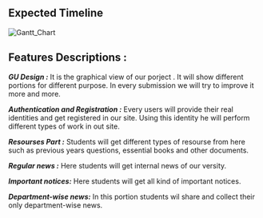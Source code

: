 Expected Timeline
------------------


![Gantt_Chart](https://user-images.githubusercontent.com/52797621/117619120-ae250200-b190-11eb-8b8e-6c48b12c6985.jpg)


Features Descriptions :
-----------------------

***GU Design :*** It is the graphical view of our porject . It will show different portions for different purpose. In every submission we will try to improve it more and more.  

***Authentication and Registration :*** Every users will provide their real identities and get registered in our site. Using this identity he will perform different types of work in out site. 

***Resourses Part :*** Students will get different types of resourse from here such as previous years questions, essential books and other documents.  

***Regular news :*** Here students will get internal news of our versity.  

***Important notices:*** Here students will get all kind of important notices.  

***Department-wise news:*** In this portion students wil share and collect their only department-wise news.  
